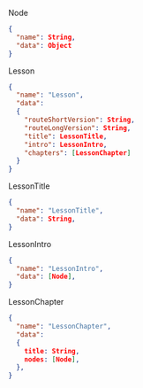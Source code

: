 Node
```json
{
  "name": String,
  "data": Object
}
```

Lesson
```json
{
  "name": "Lesson",
  "data":
  {
    "routeShortVersion": String,
    "routeLongVersion": String,
    "title": LessonTitle,
    "intro": LessonIntro,
    "chapters": [LessonChapter]
  }
}
```

LessonTitle
```json
{
  "name": "LessonTitle",
  "data": String,
}
```

LessonIntro
```json
{
  "name": "LessonIntro",
  "data": [Node],
}
```

LessonChapter
```json
{
  "name": "LessonChapter",
  "data": 
  {
    title: String,
    nodes: [Node],
  },
}
```

